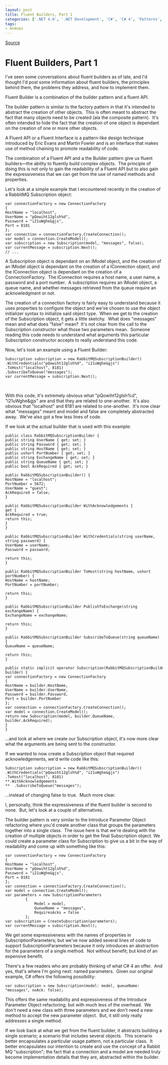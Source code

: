 ```yaml
---
layout: post
title: Fluent Builders, Part 1
categories: ['.NET 4.0', '.NET Development', 'C#', 'C# 4', 'Patterns', 'Software Development']
tags:
- msmvps
---
```

[Source](http://blogs.msmvps.com/peterritchie/2010/12/08/fluent-builders-part-1/ "Permalink to Fluent Builders, Part 1")

# Fluent Builders, Part 1

I've seen some conversations about fluent builders as of late, and I'd thought I'd post some information about fluent builders, the principles behind them, the problems they address, and how to implement them.

Fluent Builder is a combination of the builder pattern and a fluent API.

The builder pattern is similar to the factory pattern in that it's intended to abstract the creation of other objects.  This is often meant to abstract the fact that many objects need to be created (ala the composite pattern).  It's often intended to hide the fact that the creation of one object is dependant on the creation of one or more other objects.

A Fluent API or a Fluent Interface is a pattern-like design technique introduced by Eric Evans and Martin Fowler and is an interface that makes use of method chaining to promote readability of code.

The combination of a Fluent API and a the Builder pattern give us fluent builders—the ability to fluently build complex objects.  The principle of doing this is not only to gain the readability of a Fluent API but to also gain the expressiveness that we can get from the use of named methods and properties.

Let's look at a simple example that I encountered recently in the creation of a RabbitMQ Subscription object:
    
    
    var connectionFactory = new ConnectionFactory  
    {  
    HostName = "localhost",  
    UserName = "pQowiht12glsh%d",  
    Password = "i21uWghe&gjs",  
    Port = 8181  
    };  
    var connection = connectionFactory.CreateConnection();  
    var model = connection.CreateModel();  
    var subscription = new Subscription(model, "messages", false);  
    var currentMessage = subscription.Next();  
    // ...  
    

A Subscription object is dependant on an IModel object, and the creation of an IModel object is dependant on the creation of a IConnection object, and the IConnection object is dependant on the creation of a ConnectionFactory.  The IConnection requires a host name, a user name, a password and a port number.  A subscription requires an IModel object, a queue name, and whether messages retrieved from the queue require an acknowledgment or not.

The creation of a connection factory is fairly easy to understand because it uses properties to configure the object and we've chosen to use the object initializer syntax to initialize said object type.  When we get to the creation of the Subscription object, it gets a little sketchy.  What does "messages" mean and what does "false" mean?  It's not clear from the call to the Subscription constructor what those two parameters mean.  Someone reading this code needs to understand what arguments this particular Subscription constructor accepts to really understand this code.

Now, let's look an example using a Fluent Builder:
    
    
    Subscription subscription = new RabbitMQSubscriptionBuilder()  
    .WithCredentials("pQowiht12glsh%d", "i21uWghe&gjs")  
    .ToHost("localhost", 8181)  
    .SubscribeToQueue("messages");  
    var currentMessage = subscription.Next();  
    

 

With this code, it's extremely obvious what "pQowiht12glsh%d", "i21uWghe&gjs" are and that they are related to one-another.  It's also obvious that "localhost" and 8181 are related to one-another.  It's now clear what "messages" meant and model and false are completely abstracted away.  We've also got a few less lines of code.

If we look at the actual builder that is used with this example:
    
    
    public class RabbitMQSubscriptionBuilder {  
    public string UserName { get; set; }  
    public string Password { get; set; }  
    public string HostName { get; set; }  
    public ushort PortNumber { get; set; }  
    public string ExchangeName { get; set; }  
    public string QueueName { get; set; }  
    public bool AckRequired { get; set; }
    
    public RabbitMQSubscriptionBuilder() {  
    HostName = "localhost";  
    PortNumber = 5672;  
    UserName = "guest";  
    AckRequired = false;  
    }
    
    public RabbitMQSubscriptionBuilder WithAcknowledgements {  
    get {  
    AckRequired = true;  
    return this;  
    }  
    }
    
    public RabbitMQSubscriptionBuilder WithCredentials(string userName, string password) {  
    UserName = userName;  
    Password = password;
    
    return this;  
    }
    
    public RabbitMQSubscriptionBuilder ToHost(string hostName, ushort portNumber) {  
    HostName = hostName;  
    PortNumber = portNumber;
    
    return this;  
    }
    
    public RabbitMQSubscriptionBuilder PublishToExchange(string exchangeName) {  
    ExchangeName = exchangeName;
    
    return this;  
    }
    
    public RabbitMQSubscriptionBuilder SubscribeToQueue(string queueName) {  
    QueueName = queueName;
    
    return this;  
    }
    
    public static implicit operator Subscription(RabbitMQSubscriptionBuilder builder) {  
    var connectionFactory = new ConnectionFactory  
    {  
    HostName = builder.HostName,  
    UserName = builder.UserName,  
    Password = builder.Password,  
    Port = builder.PortNumber  
    };  
    var connection = connectionFactory.CreateConnection();  
    var model = connection.CreateModel();  
    return new Subscription(model, builder.QueueName, builder.AckRequired);  
    }  
    }

…and look at where we create our Subscription object, it's now more clear what the arguments are being sent to the constructor.

If we wanted to now create a Subscription object that required acknowledgements, we'd write code like this:
    
    
    Subscription subscription = new RabbitMQSubscriptionBuilder()  
    .WithCredentials("pQowiht12glsh%d", "i21uWghe&gjs")  
    .ToHost("localhost", 8181)  
    **.WithAcknowledgements  
    **	.SubscribeToQueue("messages");  
    

…instead of changing false to true.  Much more clear.

I, personally, think the expressiveness of the fluent builder is second to none.  But, let's look at a couple of alternatives.

The builder pattern is very similar to the Introduce Parameter Object refactoring where you'd create another class that groups the parameters together into a single class.  The issue here is that we're dealing with the creation of multiple objects in order to get the final Subscription object. We could create a parameter class for Subscription to give us a bit in the way of readability and come up with something like this:
    
    
    var connectionFactory = new ConnectionFactory  
    {  
    HostName = "localhost",  
    UserName = "pQowiht12glsh%d",  
    Password = "i21uWghe&gjs",  
    Port = 8181  
    };  
    var connection = connectionFactory.CreateConnection();  
    var model = connection.CreateModel();  
    var parameters = new SubscriptionParameters  
             {  
                 Model = model,  
                 QueueName = "messages",  
                 RequiresAcks = false  
             };  
    var subscription = CreateSubscription(parameters);  
    var currentMessage = subscription.Next();  
    

We get some expressiveness with the names of properties in SubscriptionParameters; but we've now added several lines of code to support SubscriptionParameters because it only introduces an abstraction for the parameters of a single method.  Not without benefit; but kind of an expensive benefit.

There's a few readers who are probably thinking of what C# 4 an offer.  And yes, that's where I'm going next: named parameters.  Given our original example, C# offers the following possibility:
    
    
    var subscription = new Subscription(model: model, queueName: "messages", noAck: false);  
    

This offers the same readability and expressiveness of the Introduce Parameter Object refactoring; but with much less of the overhead.  We don't need a new class with three parameters and we don't need a new method to accept the new parameter object.  But, it still only really addresses a single method.

If we look back at what we get from the fluent builder, it abstracts building a single scenario; a scenario that includes several objects.  This scenario better encapsulates a particular usage pattern, not a particular class.  It better encapsulates our intention to create and use the concept of a Rabbit MQ "subscription"; the fact that a connection and a model are needed truly become implementation details that they are, abstracted within the builder.

